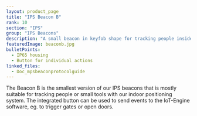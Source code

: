 ```yaml
---
layout: product_page
title: "IPS Beacon B"
rank: 10
section: "IPS"
group: "IPS Beacons"
description: "A small beacon in keyfob shape for tracking people inside a building."
featuredImage: beaconb.jpg
bulletPoints:
  - IP65 housing
  - Button for individual actions
linked_files:
  - Doc_mpsbeaconprotocolguide
---
```

The Beacon B is the smallest version of our IPS beacons that is mostly suitable for tracking people or small tools with our indoor positioning system. The integrated button can be used to send events to the IoT-Engine software, eg. to trigger gates or open doors.